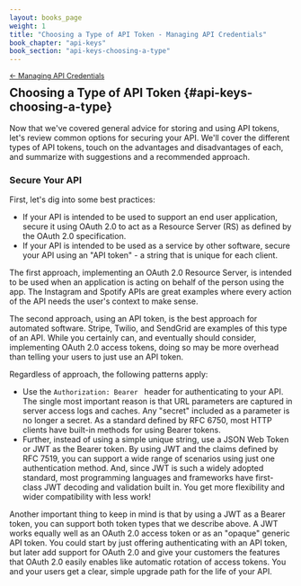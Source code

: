 ```yaml
---
layout: books_page
weight: 1
title: "Choosing a Type of API Token - Managing API Credentials"
book_chapter: "api-keys"
book_section: "api-keys-choosing-a-type"
---
```


<div style="font-size: 0.9em; margin-bottom: -20px;"><a href="/books/api-security/api-keys/">&larr; Managing API Credentials</a></div>

## Choosing a Type of API Token {#api-keys-choosing-a-type}

Now that we've covered general advice for storing and using API tokens, let's review common options for securing your API. We'll cover the different types of API tokens, touch on the advantages and disadvantages of each, and summarize with suggestions and a recommended approach.

### Secure Your API

First, let's dig into some best practices:

* If your API is intended to be used to support an end user application, secure it using OAuth 2.0 to act as a Resource Server (RS) as defined by the OAuth 2.0 specification.
* If your API is intended to be used as a service by other software, secure your API using an "API token" - a string that is unique for each client.

The first approach, implementing an OAuth 2.0 Resource Server, is intended to be used when an application is acting on behalf of the person using the app. The Instagram and Spotify APIs are great examples where every action of the API needs the user's context to make sense.

The second approach, using an API token, is the best approach for automated software. Stripe, Twilio, and SendGrid are examples of this type of an API. While you certainly can, and eventually should consider, implementing OAuth 2.0 access tokens, doing so may be more overhead than telling your users to just use an API token.

Regardless of approach, the following patterns apply:

* Use the `Authorization: Bearer ` header for authenticating to your API. The single most important reason is that URL parameters are captured in server access logs and caches. Any "secret" included as a parameter is no longer a secret. As a standard defined by RFC 6750, most HTTP clients have built-in methods for using Bearer tokens.
* Further, instead of using a simple unique string, use a JSON Web Token or JWT as the Bearer token. By using JWT and the claims defined by RFC 7519, you can support a wide range of scenarios using just one authentication method. And, since JWT is such a widely adopted standard, most programming languages and frameworks have first-class JWT decoding and validation built in. You get more flexibility and wider compatibility with less work!

Another important thing to keep in mind is that by using a JWT as a Bearer token, you can support both token types that we describe above. A JWT works equally well as an OAuth 2.0 access token or as an "opaque" generic API token. You could start by just offering authenticating with an API token, but later add support for OAuth 2.0 and give your customers the features that OAuth 2.0 easily enables like automatic rotation of access tokens. You and your users get a clear, simple upgrade path for the life of your API.
